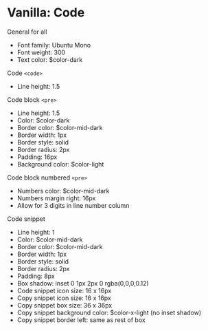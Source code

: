 # Vanilla: Code

General for all
- Font family: Ubuntu Mono
- Font weight: 300
- Text color: $color-dark

Code ```<code>```
- Line height: 1.5

Code block ```<pre>```
- Line height: 1.5
- Color: $color-dark
- Border color: $color-mid-dark
- Border width: 1px
- Border style: solid
- Border radius: 2px
- Padding: 16px
- Background color: $color-light

Code block numbered ```<pre>```
- Numbers color: $color-mid-dark
- Numbers margin right: 16px
- Allow for 3 digits in line number column

Code snippet
- Line height: 1
- Color: $color-mid-dark
- Border color: $color-mid-dark
- Border width: 1px
- Border style: solid
- Border radius: 2px
- Padding: 8px
- Box shadow: inset 0 1px 2px 0 rgba(0,0,0,0.12)
- Code snippet icon size: 16 x 16px
- Copy snippet icon size: 16 x 16px
- Copy snippet box size: 36 x 36px
- Copy snippet background color: $color-x-light (no inset shadow)
- Copy snippet border left: same as rest of box
